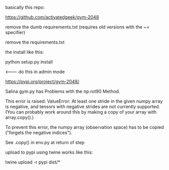 
basically this repo:

https://github.com/activatedgeek/gym-2048


remove the dumb requirements.txt
(requires old versions with the ~= specifier)

remove the requirements.txt

the install like this:

python setup.py install

<--- do this in admin mode

https://pypi.org/project/gym-2048/


Salina gym.py has Problems with the np.rot90 Method.

This error is raised:
ValueError: At least one stride in the given numpy array is negative, and tensors with negative strides are not currently supported. (You can probably work around this by making a copy of your array  with array.copy().)

To prevent this error, the numpy array (observation space) has to be copied ("forgets the negative indices").

See .copy() in env.py at return of step


upload to pypi using twine works like this:

twine upload -r pypi dist/*